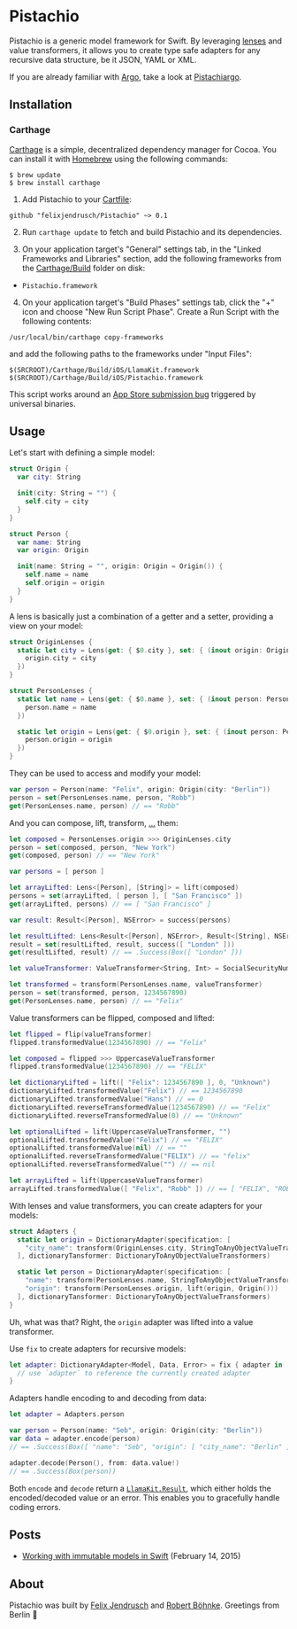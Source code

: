 # Pistachio

Pistachio is a generic model framework for Swift. By leveraging [lenses](http://chris.eidhof.nl/posts/lenses-in-swift.html) and value transformers, it allows you to create type safe adapters for any recursive data structure, be it JSON, YAML or XML.

If you are already familiar with [Argo](https://github.com/thoughtbot/Argo), take a look at [Pistachiargo](https://github.com/felixjendrusch/Pistachiargo).

## Installation

### Carthage

[Carthage](https://github.com/Carthage/Carthage) is a simple, decentralized dependency manager for Cocoa. You can install it with [Homebrew](http://brew.sh) using the following commands:

```
$ brew update
$ brew install carthage
```

1. Add Pistachio to your [Cartfile](https://github.com/Carthage/Carthage/blob/master/Documentation/Artifacts.md#cartfile):
  ```
  github "felixjendrusch/Pistachio" ~> 0.1
  ```

2. Run `carthage update` to fetch and build Pistachio and its dependencies.

3. On your application target's "General" settings tab, in the "Linked Frameworks and Libraries" section, add the following frameworks from the [Carthage/Build](https://github.com/Carthage/Carthage/blob/master/Documentation/Artifacts.md#carthagebuild) folder on disk:
  - `Pistachio.framework`

4. On your application target's "Build Phases" settings tab, click the "+" icon and choose "New Run Script Phase". Create a Run Script with the following contents:
  ```
  /usr/local/bin/carthage copy-frameworks
  ```
  and add the following paths to the frameworks under "Input Files":
  ```
  $(SRCROOT)/Carthage/Build/iOS/LlamaKit.framework
  $(SRCROOT)/Carthage/Build/iOS/Pistachio.framework
  ```
  This script works around an [App Store submission bug](http://www.openradar.me/radar?id=6409498411401216) triggered by universal binaries.

## Usage

Let's start with defining a simple model:

```swift
struct Origin {
  var city: String

  init(city: String = "") {
    self.city = city
  }
}
```

```swift
struct Person {
  var name: String
  var origin: Origin

  init(name: String = "", origin: Origin = Origin()) {
    self.name = name
    self.origin = origin
  }
}
```

A lens is basically just a combination of a getter and a setter, providing a view on your model:

```swift
struct OriginLenses {
  static let city = Lens(get: { $0.city }, set: { (inout origin: Origin, city) in
    origin.city = city
  })
}
```

```swift
struct PersonLenses {
  static let name = Lens(get: { $0.name }, set: { (inout person: Person, name) in
    person.name = name
  })

  static let origin = Lens(get: { $0.origin }, set: { (inout person: Person, origin) in
    person.origin = origin
  })
}
```

They can be used to access and modify your model:

```swift
var person = Person(name: "Felix", origin: Origin(city: "Berlin"))
person = set(PersonLenses.name, person, "Robb")
get(PersonLenses.name, person) // == "Robb"
```

And you can compose, lift, transform, [...](https://github.com/felixjendrusch/Pistachio/blob/master/Pistachio/Lens.swift) them:

```swift
let composed = PersonLenses.origin >>> OriginLenses.city
person = set(composed, person, "New York")
get(composed, person) // == "New York"
```

```swift
var persons = [ person ]

let arrayLifted: Lens<[Person], [String]> = lift(composed)
persons = set(arrayLifted, [ person ], [ "San Francisco" ])
get(arrayLifted, persons) // == [ "San Francisco" ]
```

```swift
var result: Result<[Person], NSError> = success(persons)

let resultLifted: Lens<Result<[Person], NSError>, Result<[String], NSError>> = lift(arrayLifted)
result = set(resultLifted, result, success([ "London" ]))
get(resultLifted, result) // == .Success(Box([ "London" ]))
```

```swift
let valueTransformer: ValueTransformer<String, Int> = SocialSecurityNumberValueTransformer

let transformed = transform(PersonLenses.name, valueTransformer)
person = set(transformed, person, 1234567890)
get(PersonLenses.name, person) // == "Felix"
```

Value transformers can be flipped, composed and lifted:

```swift
let flipped = flip(valueTransformer)
flipped.transformedValue(1234567890) // == "Felix"
```

```swift
let composed = flipped >>> UppercaseValueTransformer
flipped.transformedValue(1234567890) // == "FELIX"
```

```swift
let dictionaryLifted = lift([ "Felix": 1234567890 ], 0, "Unknown")
dictionaryLifted.transformedValue("Felix") // == 1234567890
dictionaryLifted.transformedValue("Hans") // == 0
dictionaryLifted.reverseTransformedValue(1234567890) // == "Felix"
dictionaryLifted.reverseTransformedValue(0) // == "Unknown"
```

```swift
let optionalLifted = lift(UppercaseValueTransformer, "")
optionalLifted.transformedValue("Felix") // == "FELIX"
optionalLifted.transformedValue(nil) // == ""
optionalLifted.reverseTransformedValue("FELIX") // == "felix"
optionalLifted.reverseTransformedValue("") // == nil
```

```swift
let arrayLifted = lift(UppercaseValueTransformer)
arrayLifted.transformedValue([ "Felix", "Robb" ]) // == [ "FELIX", "ROBB" ]
```

With lenses and value transformers, you can create adapters for your models:

```swift
struct Adapters {
  static let origin = DictionaryAdapter(specification: [
    "city_name": transform(OriginLenses.city, StringToAnyObjectValueTransformers)
  ], dictionaryTansformer: DictionaryToAnyObjectValueTransformers)

  static let person = DictionaryAdapter(specification: [
    "name": transform(PersonLenses.name, StringToAnyObjectValueTransformers),
    "origin": transform(PersonLenses.origin, lift(origin, Origin()))
  ], dictionaryTansformer: DictionaryToAnyObjectValueTransformers)
}
```

Uh, what was that? Right, the `origin` adapter was lifted into a value transformer.

Use `fix` to create adapters for recursive models:

```swift
let adapter: DictionaryAdapter<Model, Data, Error> = fix { adapter in
  // use `adapter` to reference the currently created adapter
}
```

Adapters handle encoding to and decoding from data:

```swift
let adapter = Adapters.person

var person = Person(name: "Seb", origin: Origin(city: "Berlin"))
var data = adapter.encode(person)
// == .Success(Box([ "name": "Seb", "origin": [ "city_name": "Berlin" ] ]))

adapter.decode(Person(), from: data.value!)
// == .Success(Box(person))
```

Both `encode` and `decode` return a [`LlamaKit.Result`](https://github.com/LlamaKit/LlamaKit/blob/master/LlamaKit/Result.swift), which either holds the encoded/decoded value or an error. This enables you to gracefully handle coding errors.

## Posts

- [Working with immutable models in Swift](https://github.com/felixjendrusch/blog/blob/master/_posts/2015-02-14-working-with-immutable-models-in-swift.md) (February 14, 2015)

## About

Pistachio was built by [Felix Jendrusch](http://felixjendrusch.is) and [Robert Böhnke](http://robb.is). Greetings from Berlin :wave:
